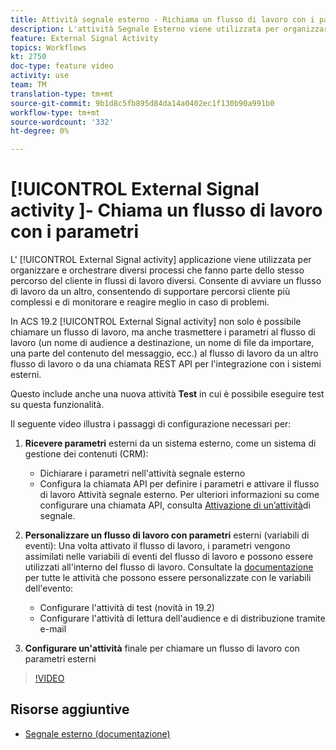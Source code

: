 ```yaml
---
title: Attività segnale esterno - Richiama un flusso di lavoro con i parametri
description: L'attività Segnale Esterno viene utilizzata per organizzare e orchestrare diversi processi che fanno parte dello stesso percorso del cliente in flussi di lavoro diversi. Consente di avviare un flusso di lavoro da un altro, consentendo di supportare percorsi cliente più complessi e di monitorare e reagire meglio in caso di problemi.
feature: External Signal Activity
topics: Workflows
kt: 2750
doc-type: feature video
activity: use
team: TM
translation-type: tm+mt
source-git-commit: 9b1d8c5fb895d84da14a0402ec1f130b90a991b0
workflow-type: tm+mt
source-wordcount: '332'
ht-degree: 0%

---
```



# [!UICONTROL External Signal activity ]- Chiama un flusso di lavoro con i parametri

L&#39; [!UICONTROL External Signal activity] applicazione viene utilizzata per organizzare e orchestrare diversi processi che fanno parte dello stesso percorso del cliente in flussi di lavoro diversi. Consente di avviare un flusso di lavoro da un altro, consentendo di supportare percorsi cliente più complessi e di monitorare e reagire meglio in caso di problemi.

In ACS 19.2 [!UICONTROL External Signal activity] non solo è possibile chiamare un flusso di lavoro, ma anche trasmettere i parametri al flusso di lavoro (un nome di audience a destinazione, un nome di file da importare, una parte del contenuto del messaggio, ecc.) al flusso di lavoro da un altro flusso di lavoro o da una chiamata REST API per l&#39;integrazione con i sistemi esterni.

Questo include anche una nuova attività **Test** in cui è possibile eseguire test su questa funzionalità.

Il seguente video illustra i passaggi di configurazione necessari per:

1. **Ricevere parametri** esterni da un sistema esterno, come un sistema di gestione dei contenuti (CRM):
   * Dichiarare i parametri nell&#39;attività segnale esterno
   * Configura la chiamata API per definire i parametri e attivare il flusso di lavoro Attività segnale esterno. Per ulteriori informazioni su come configurare una chiamata API, consulta [Attivazione di un’attività](https://docs.campaign.adobe.com/doc/standard/en/api/ACS_API.html#triggering-a-signal-activity)di segnale.

1. **Personalizzare un flusso di lavoro con parametri** esterni (variabili di eventi):
Una volta attivato il flusso di lavoro, i parametri vengono assimilati nelle variabili di eventi del flusso di lavoro e possono essere utilizzati all&#39;interno del flusso di lavoro. Consultate la [documentazione](https://helpx.adobe.com/campaign/standard/automating/using/calling-a-workflow-with-external-parameters.html) per tutte le attività che possono essere personalizzate con le variabili dell&#39;evento:

   * Configurare l&#39;attività di test (novità in 19.2)
   * Configurare l&#39;attività di lettura dell&#39;audience e di distribuzione tramite e-mail

1. **Configurare un&#39;attività** finale per chiamare un flusso di lavoro con parametri esterni

>[!VIDEO](https://video.tv.adobe.com/v/27249/?quality=12)

## Risorse aggiuntive

* [Segnale esterno (documentazione)](https://docs.adobe.com/content/help/en/campaign-standard/using/managing-processes-and-data/data-management-activities/external-api.html)
